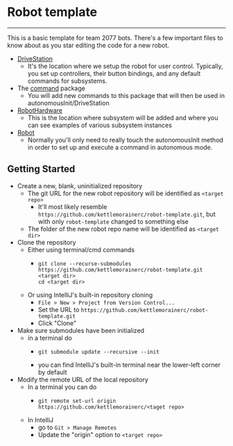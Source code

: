 # Robot template

---
This is a basic template for team 2077 bots. There's a few important files to know about
as you star editing the code for a new robot. 

- [DriveStation](src/main/java/org/usfirst/frc/team2077/DriveStation.java)
  - It's the location where we setup the robot for user control.
    Typically, you set up controllers, their button bindings, and any default
    commands for subsystems.
- The [command](src/main/java/org/usfirst/frc/team2077/command) package
  - You will add new commands to this package that will then be used in
    autonomousInit/DriveStation
- [RobotHardware](src/main/java/org/usfirst/frc/team2077/RobotHardware.java)
  - This is the location where subsystem will be added and where you can see examples of
    various subsystem instances
- [Robot](src/main/java/org/usfirst/frc/team2077/Robot.java)
    - Normally you'll only need to really touch the autonomousInit method in order
      to set up and execute a command in autonomous mode.


## Getting Started

- Create a new, blank, uninitialized repository
  - The git URL for the new robot repository will be identified as `<target repo>`
    - It'll most likely resemble `https://github.com/kettlemorainerc/robot-template.git`, but with only `robot-template`
      changed to something else
  - The folder of the new robot repo name will be identified as `<target dir>`
- Clone the repository
  - Either using terminal/cmd commands
    - ```shell
      git clone --recurse-submodules https://github.com/kettlemorainerc/robot-template.git <target dir>
      cd <target dir> 
      ```
  - Or using IntelliJ's built-in repository cloning
    - `File > New > Project from Version Control...`
    - Set the URL to `https://github.com/kettlemorainerc/robot-template.git`
    - Click "Clone"
- Make sure submodules have been initialized
  - in a terminal do
    - ```shell
      git submodule update --recursive --init
      ```
    - you can find IntelliJ's built-in terminal near the lower-left corner by default
- Modify the remote URL of the local repository
  - In a terminal you can do
    - ```shell
      git remote set-url origin https://github.com/kettlemorainerc/<taget repo>
      ```
  - In IntelliJ 
    - go to `Git > Manage Remotes`
    - Update the "origin" option to `<target repo>`
